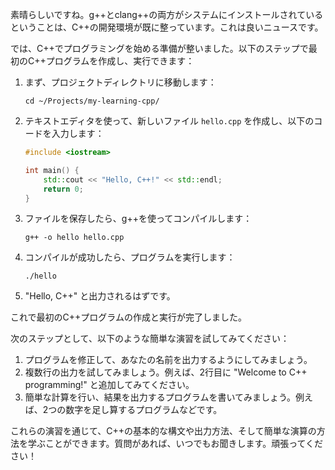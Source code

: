 素晴らしいですね。g++とclang++の両方がシステムにインストールされているということは、C++の開発環境が既に整っています。これは良いニュースです。

では、C++でプログラミングを始める準備が整いました。以下のステップで最初のC++プログラムを作成し、実行できます：

1. まず、プロジェクトディレクトリに移動します：

   ```
   cd ~/Projects/my-learning-cpp/
   ```

2. テキストエディタを使って、新しいファイル `hello.cpp` を作成し、以下のコードを入力します：

   ```cpp
   #include <iostream>

   int main() {
       std::cout << "Hello, C++!" << std::endl;
       return 0;
   }
   ```

3. ファイルを保存したら、g++を使ってコンパイルします：

   ```
   g++ -o hello hello.cpp
   ```

4. コンパイルが成功したら、プログラムを実行します：

   ```
   ./hello
   ```

5. "Hello, C++" と出力されるはずです。

これで最初のC++プログラムの作成と実行が完了しました。

次のステップとして、以下のような簡単な演習を試してみてください：

1. プログラムを修正して、あなたの名前を出力するようにしてみましょう。
2. 複数行の出力を試してみましょう。例えば、2行目に "Welcome to C++ programming!" と追加してみてください。
3. 簡単な計算を行い、結果を出力するプログラムを書いてみましょう。例えば、2つの数字を足し算するプログラムなどです。

これらの演習を通じて、C++の基本的な構文や出力方法、そして簡単な演算の方法を学ぶことができます。質問があれば、いつでもお聞きします。頑張ってください！